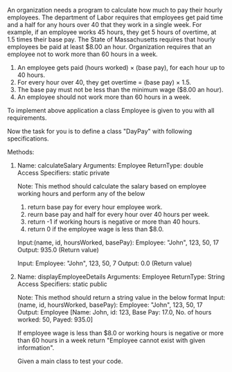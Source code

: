 An organization needs a program to calculate how much to pay their hourly employees. The department of Labor requires that employees get paid time and a half for any hours over 40 that they work in a single week. For example, if an employee works 45 hours, they get 5 hours of overtime, at 1.5 times their base pay. The State of Massachusetts requires that hourly employees be paid at least $8.00 an hour. Organization requires that an employee not to work more than 60 hours in a week.

1. An employee gets paid (hours worked) × (base pay), for each hour up to 40 hours.
2. For every hour over 40, they get overtime = (base pay) × 1.5.
3. The base pay must not be less than the minimum wage ($8.00 an hour).
4. An employee should not work more than 60 hours in a week.


To implement above application a class Employee is given to you with all requirements.

Now the task for you is to define a class "DayPay" with following specifications.

Methods:
 1. Name: calculateSalary
    Arguments: Employee
    ReturnType: double
    Access Specifiers: static private
    
    Note: This method should calculate the salary based on employee working hours and perform any of the below
    1. return base pay for every hour employee work.
    2. reurn base pay and half for every hour over 40 hours per week.
    3. return -1 if working hours is negative or more than 40 hours.
    4. return 0 if the employee wage is less than $8.0.
    
    Input:(name, id, hoursWorked, basePay):
        Employee: "John", 123, 50, 17 
    Output:
        935.0 (Return value) 
    
    Input:
        Employee: "John", 123, 50, 7
    Output:
        0.0 (Return value)
        
 2. Name: displayEmployeeDetails
    Arguments: Employee
    ReturnType: String
    Access Specifiers: static public
    
    Note: This method should return a string value in the below format
    Input:(name, id, hoursWorked, basePay):
        Employee: "John", 123, 50, 17 
    Output:
        Employee [Name: John, id: 123, Base Pay: 17.0, No. of hours worked: 50, Payed: 935.0]
    
    If employee wage is less than $8.0 or working hours is negative or  more than 60 hours in a week return "Employee cannot exist with given information".
    
    Given a main class to test your code.
